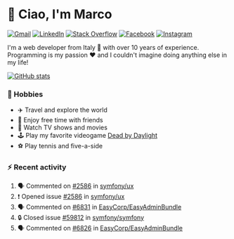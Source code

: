 # 👋 Ciao, I'm Marco

[![Gmail](https://img.shields.io/badge/Gmail-%23BB001B?style=flat-square&logo=gmail&logoColor=white)](mailto:gremo1982@gmail.com)
[![LinkedIn](https://img.shields.io/badge/LinkedIn-%230e76a8?style=flat-square&logo=linkedin)](https://www.linkedin.com/in/marco-polichetti)
[![Stack Overflow](https://img.shields.io/stackexchange/stackoverflow/r/220180?style=flat&logo=stackoverflow&label=Stack%20Overflow&color=%23F47F24)](https://stackoverflow.com/users/220180)
[![Facebook](https://img.shields.io/badge/-Facebook-%234267B2?style=flat-square&logo=facebook&logoColor=white)](https://www.facebook.com/marco.poliketti)
[![Instagram](https://img.shields.io/badge/-Instagram-%23C13584?style=flat-square&logo=instagram&logoColor=white)](https://www.instagram.com/marco.gremo)

I'm a web developer from Italy 🍕 with over 10 years of experience. Programming is my passion ❤️ and I couldn't imagine doing anything else in my life!

[![GitHub stats](https://github-readme-stats.vercel.app/api?username=gremo&show_icons=true&rank_icon=github&theme=transparent)](https://github.com/anuraghazra/github-readme-stats)

### 📅 Hobbies

- ✈️ Travel and explore the world
- 🍻 Enjoy free time with friends
- 🎥 Watch TV shows and movies
- 🕹️ Play my favorite videogame [Dead by Daylight](https://deadbydaylight.com)
- ⚽ Play tennis and five-a-side

### ⚡ Recent activity

<!--START_SECTION:activity-->
1. 🗣 Commented on [#2586](https://github.com/symfony/ux/issues/2586#issuecomment-2675690491) in [symfony/ux](https://github.com/symfony/ux)
2. ❗ Opened issue [#2586](https://github.com/symfony/ux/issues/2586) in [symfony/ux](https://github.com/symfony/ux)
3. 🗣 Commented on [#6831](https://github.com/EasyCorp/EasyAdminBundle/pull/6831#issuecomment-2672548262) in [EasyCorp/EasyAdminBundle](https://github.com/EasyCorp/EasyAdminBundle)
4. 🔒 Closed issue [#59812](https://github.com/symfony/symfony/issues/59812) in [symfony/symfony](https://github.com/symfony/symfony)
5. 🗣 Commented on [#6826](https://github.com/EasyCorp/EasyAdminBundle/issues/6826#issuecomment-2671525064) in [EasyCorp/EasyAdminBundle](https://github.com/EasyCorp/EasyAdminBundle)
<!--END_SECTION:activity-->
